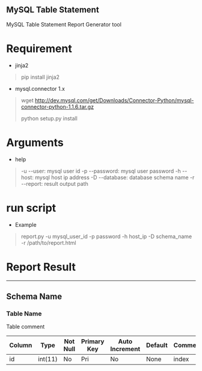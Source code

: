 MySQL Table Statement
---------------------

MySQL Table Statement Report Generator tool

# Requirement

* jinja2

> pip install jinja2

* mysql.connector 1.x

> wget http://dev.mysql.com/get/Downloads/Connector-Python/mysql-connector-python-1.1.6.tar.gz
>
> python setup.py install


# Arguments

* help

> -u --user: mysql user id
> -p --password: mysql user password
> -h --host: mysql host ip address
> -D --database: database schema name
> -r --report: result output path

# run script

* Example

> report.py -u mysql_user_id -p password -h host_ip -D schema_name -r /path/to/report.html


# Report Result
---------------

## Schema Name

### Table Name

Table comment

Column | Type    | Not Null | Primary Key | Auto Increment | Default | Comment
------ | ------- | -------- | ----------- | -------------- | ------- | -------
id     | int(11) | No       | Pri         | No             | None    | index

